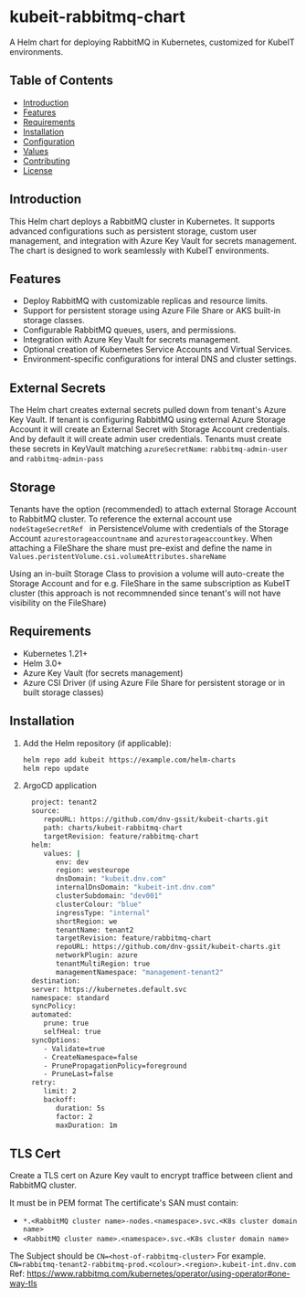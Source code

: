 # kubeit-rabbitmq-chart

A Helm chart for deploying RabbitMQ in Kubernetes, customized for KubeIT environments.

## Table of Contents
- [Introduction](#introduction)
- [Features](#features)
- [Requirements](#requirements)
- [Installation](#installation)
- [Configuration](#configuration)
- [Values](#values)
- [Contributing](#contributing)
- [License](#license)

## Introduction

This Helm chart deploys a RabbitMQ cluster in Kubernetes. It supports advanced configurations such as persistent storage, custom user management, and integration with Azure Key Vault for secrets management. The chart is designed to work seamlessly with KubeIT environments.

## Features

- Deploy RabbitMQ with customizable replicas and resource limits.
- Support for persistent storage using Azure File Share or AKS built-in storage classes.
- Configurable RabbitMQ queues, users, and permissions.
- Integration with Azure Key Vault for secrets management.
- Optional creation of Kubernetes Service Accounts and Virtual Services.
- Environment-specific configurations for interal DNS and cluster settings.

## External Secrets

The Helm chart creates external secrets pulled down from tenant's Azure Key Vault. If tenant is configuring RabbitMQ using external Azure Storage Account it will create an External Secret with Storage Account credentials. And by default it will create admin user credentials. Tenants must create these secrets in KeyVault matching `azureSecretName`: `rabbitmq-admin-user` and `rabbitmq-admin-pass`

## Storage

Tenants have the option (recommended) to attach external Storage Account to RabbitMQ cluster. To reference the external account use `nodeStageSecretRef ` in PersistenceVolume with credentials of the Storage Account `azurestorageaccountname` and `azurestorageaccountkey`. When attaching a FileShare the share must pre-exist and define the name in `Values.peristentVolume.csi.volumeAttributes.shareName`

Using an in-built Storage Class to provision a volume will auto-create the Storage Account and for e.g. FileShare in the same subscription as KubeIT cluster (this approach is not recommnended since tenant's will not have visibility on the FileShare)

## Requirements

- Kubernetes 1.21+
- Helm 3.0+
- Azure Key Vault (for secrets management)
- Azure CSI Driver (if using Azure File Share for persistent storage or in built storage classes)

## Installation

1. Add the Helm repository (if applicable):
   ```bash
   helm repo add kubeit https://example.com/helm-charts
   helm repo update

2. ArgoCD application
    ```bash
      project: tenant2
      source:
         repoURL: https://github.com/dnv-gssit/kubeit-charts.git
         path: charts/kubeit-rabbitmq-chart
         targetRevision: feature/rabbitmq-chart
      helm:
         values: |
            env: dev
            region: westeurope
            dnsDomain: "kubeit.dnv.com"
            internalDnsDomain: "kubeit-int.dnv.com"
            clusterSubdomain: "dev001"
            clusterColour: "blue"
            ingressType: "internal"
            shortRegion: we
            tenantName: tenant2
            targetRevision: feature/rabbitmq-chart
            repoURL: https://github.com/dnv-gssit/kubeit-charts.git
            networkPlugin: azure
            tenantMultiRegion: true
            managementNamespace: "management-tenant2"
      destination:
      server: https://kubernetes.default.svc
      namespace: standard
      syncPolicy:
      automated:
         prune: true
         selfHeal: true
      syncOptions:
         - Validate=true
         - CreateNamespace=false
         - PrunePropagationPolicy=foreground
         - PruneLast=false
      retry:
         limit: 2
         backoff:
            duration: 5s
            factor: 2
            maxDuration: 1m

## TLS Cert

Create a TLS cert on Azure Key vault  to encrypt  traffice between client and RabbitMQ cluster.

It must be in PEM format
The certificate's SAN must contain:

- `*.<RabbitMQ cluster name>-nodes.<namespace>.svc.<K8s cluster domain name>`
- `<RabbitMQ cluster name>.<namespace>.svc.<K8s cluster domain name>`

The Subject should be `CN=<host-of-rabbitmq-cluster>` For example. `CN=rabbitmq-tenant2-rabbitmq-prod.<colour>.<region>.kubeit-int.dnv.com`
Ref: https://www.rabbitmq.com/kubernetes/operator/using-operator#one-way-tls
